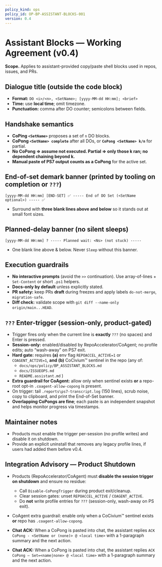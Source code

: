 ```yaml
---
policy_kind: ops
policy_id: OP-BP-ASSISTANT-BLOCKS-001
version: 0.4
---
```


# Assistant Blocks — Working Agreement (v0.4)

**Scope.** Applies to assistant-provided copy/paste shell blocks used in repos, issues, and PRs.

## Dialogue title (outside the code block)
- **Format:** `DO <i>/<n>, <SetName>; [yyyy-MM-dd HH:mm]; <brief>`
- **Time:** use **local time**; omit timezone.
- **Punctuation:** comma after DO counter; semicolons between fields.

## Handshake semantics
- **CoPing `<SetName>`** proposes a set of `n` DO blocks.
- **CoPong `<SetName> complete`** after all DOs, or **`CoPong <SetName> k/n`** for partial.
- **No CoPong ⇒ assume not executed.  Partial ⇒ only those k ran; no dependent chaining beyond k.**
- **Manual paste of PS7 output counts as a CoPong** for the active set.

## End-of-set demark banner (printed by tooling on completion or `???`)
```
[yyyy-MM-dd HH:mm] [END-SET] ✅ ----- End of DO Set (<SetName optional>) ----- ✅
```
- Surround with **three blank lines above and below** so it stands out at small font sizes.

## Planned-delay banner (no silent sleeps)
```
[yyyy-MM-dd HH:mm] ? ----- Planned wait: <Ns> (not stuck) -----
```
- One blank line above & below. Never `Sleep` without this banner.

## Execution guardrails
- **No interactive prompts** (avoid the `>>` continuation). Use array-of-lines + `Set-Content` or short `.ps1` helpers.
- **Docs-only by default** unless explicitly stated.
- **PR safety:** keep PRs **draft** during freezes and apply labels `do-not-merge`, `migration-safe`.
- **Diff check:** validate scope with `git diff --name-only origin/main...HEAD`.

## `???` Enter-trigger (session-only, product-gated)
- Trigger fires only when the current line is **exactly** `???` (no spaces) and Enter is pressed.
- **Session-only:** enabled/disabled by RepoAccelerator/CoAgent; no profile edits; auto “wash-away” on PS7 exit.
- **Hard gate:** requires **(a)** env flag `REPOACCEL_ACTIVE=1` or `COAGENT_ACTIVE=1`, **and** **(b)** CoCivium™ sentinel in the repo (any of:
  - `docs/ops/policy/BP_ASSISTANT_BLOCKS.md`
  - `docs/ISSUEOPS.md`
  - `README.assistant.md`
  )
- **Extra guardrail for CoAgent:** allow only when sentinel exists **or** a repo-root opt-in `.coagent-allow-copong` is present.
- On trigger: tail `.reports\ps7-transcript.log` (150 lines), scrub noise, copy to clipboard, and print the End-of-Set banner.
- **Overlapping CoPongs are fine**; each paste is an independent snapshot and helps monitor progress via timestamps.

## Maintainer notes
- Products must enable the trigger per-session (no profile writes) and disable it on shutdown.
- Provide an explicit uninstall that removes any legacy profile lines, if users had added them before v0.4.

## Integration Advisory — Product Shutdown
- Products (RepoAccelerator/CoAgent) must **disable the session trigger on shutdown** and ensure no residue:
  - Call `Disable-CoPongTrigger` during product exit/cleanup.
  - Clear session gates: unset `REPOACCEL_ACTIVE` / `COAGENT_ACTIVE`.
  - Do **not** write profile entries for `???` (session-only, wash-away on PS exit).
- CoAgent extra guardrail: enable only when a CoCivium™ sentinel exists **or** repo has `.coagent-allow-copong`.

- **Chat ACK:** When a CoPong is pasted into chat, the assistant replies `ACK CoPong - <SetName or (none)> @ <local time>` with a 1-paragraph summary and the next action.

- **Chat ACK:** When a CoPong is pasted into chat, the assistant replies `ACK CoPong — Set=<name|none> @ <local time>` with a 1-paragraph summary and the next action.

